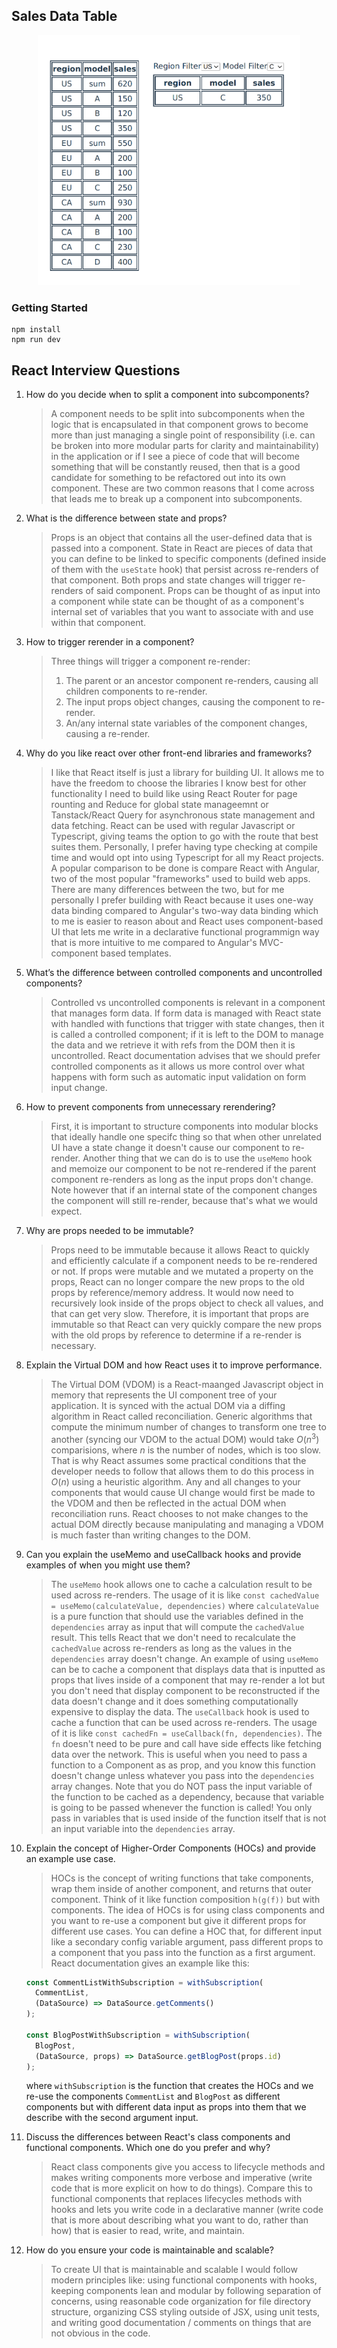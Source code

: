 ## Sales Data Table

<p align="center">
   <img src="./demo.png" height="400px">
</p>

### Getting Started

```
npm install
npm run dev
```

## React Interview Questions

1. How do you decide when to split a component into subcomponents?
   > A component needs to be split into subcomponents when the logic that is encapsulated in that component grows to become more than just managing a single point of responsibility (i.e. can be broken into more modular parts for clarity and maintainability) in the application or if I see a piece of code that will become something that will be constantly reused, then that is a good candidate for something to be refactored out into its own component. These are two common reasons that I come across that leads me to break up a component into subcomponents.
2. What is the difference between state and props?
   > Props is an object that contains all the user-defined data that is passed into a component. State in React are pieces of data that you can define to be linked to specific components (defined inside of them with the `useState` hook) that persist across re-renders of that component. Both props and state changes will trigger re-renders of said component. Props can be thought of as input into a component while state can be thought of as a component's internal set of variables that you want to associate with and use within that component.
3. How to trigger rerender in a component?
   > Three things will trigger a component re-render:
   >
   > 1. The parent or an ancestor component re-renders, causing all children components to re-render.
   > 2. The input props object changes, causing the component to re-render.
   > 3. An/any internal state variables of the component changes, causing a re-render.
4. Why do you like react over other front-end libraries and frameworks?
   > I like that React itself is just a library for building UI. It allows me to have the freedom to choose the libraries I know best for other functionality I need to build like using React Router for page rounting and Reduce for global state manageemnt or Tanstack/React Query for asynchronous state management and data fetching. React can be used with regular Javascript or Typescript, giving teams the option to go with the route that best suites them. Personally, I prefer having type checking at compile time and would opt into using Typescript for all my React projects. A popular comparison to be done is compare React with Angular, two of the most popular "frameworks" used to build web apps. There are many differences between the two, but for me personally I prefer building with React because it uses one-way data binding compared to Angular's two-way data binding which to me is easier to reason about and React uses component-based UI that lets me write in a declarative functional programmign way that is more intuitive to me compared to Angular's MVC-component based templates.
5. What’s the difference between controlled components and uncontrolled components?
   > Controlled vs uncontrolled components is relevant in a component that manages form data. If form data is managed with React state with handled with functions that trigger with state changes, then it is called a controlled component; if it is left to the DOM to manage the data and we retrieve it with refs from the DOM then it is uncontrolled. React documentation advises that we should prefer controlled components as it allows us more control over what happens with form such as automatic input validation on form input change.
6. How to prevent components from unnecessary rerendering?
   > First, it is important to structure components into modular blocks that ideally handle one specifc thing so that when other unrelated UI have a state change it doesn't cause our component to re-render. Another thing that we can do is to use the `useMemo` hook and memoize our component to be not re-rendered if the parent component re-renders as long as the input props don't change. Note however that if an internal state of the component changes the component will still re-render, because that's what we would expect.
7. Why are props needed to be immutable?
   > Props need to be immutable because it allows React to quickly and efficiently calculate if a component needs to be re-rendered or not. If props were mutable and we mutated a property on the props, React can no longer compare the new props to the old props by reference/memory address. It would now need to recursively look inside of the props object to check all values, and that can get very slow. Therefore, it is important that props are immutable so that React can very quickly compare the new props with the old props by reference to determine if a re-render is necessary.
8. Explain the Virtual DOM and how React uses it to improve performance.
   > The Virtual DOM (VDOM) is a React-maanged Javascript object in memory that represents the UI component tree of your application. It is synced with the actual DOM via a diffing algorithm in React called reconciliation. Generic algorithms that compute the minimum number of changes to transform one tree to another (syncing our VDOM to the actual DOM) would take $O(n^3)$ comparisions, where $n$ is the number of nodes, which is too slow. That is why React assumes some practical conditions that the developer needs to follow that allows them to do this process in $O(n)$ using a heuristic algorithm. Any and all changes to your components that would cause UI change would first be made to the VDOM and then be reflected in the actual DOM when reconciliation runs. React chooses to not make changes to the actual DOM directly because manipulating and managing a VDOM is much faster than writing changes to the DOM.
9. Can you explain the useMemo and useCallback hooks and provide examples of when you might use them?
   > The `useMemo` hook allows one to cache a calculation result to be used across re-renders. The usage of it is like `const cachedValue = useMemo(calculateValue, dependencies)` where `calculateValue` is a pure function that should use the variables defined in the `dependencies` array as input that will compute the `cachedValue` result. This tells React that we don't need to recalculate the `cachedValue` across re-renders as long as the values in the `dependencies` array doesn't change. An example of using `useMemo` can be to cache a component that displays data that is inputted as props that lives inside of a component that may re-render a lot but you don't need that display component to be reconstructed if the data doesn't change and it does something computationally expensive to display the data.
   > The `useCallback` hook is used to cache a function that can be used across re-renders. The usage of it is like `const cachedFn = useCallback(fn, dependencies)`. The `fn` doesn't need to be pure and call have side effects like fetching data over the network. This is useful when you need to pass a function to a Component as as prop, and you know this function doesn't change unless whatever you pass into the `dependencies` array changes. Note that you do NOT pass the input variable of the function to be cached as a dependency, because that variable is going to be passed whenever the function is called! You only pass in variables that is used inside of the function itself that is not an input variable into the `dependencies` array.
10. Explain the concept of Higher-Order Components (HOCs) and provide an example use case.

    > HOCs is the concept of writing functions that take components, wrap them inside of another component, and returns that outer component. Think of it like function composition `h(g(f))` but with components. The idea of HOCs is for using class components and you want to re-use a component but give it different props for different use cases. You can define a HOC that, for different input like a secondary config variable argument, pass different props to a component that you pass into the function as a first argument. React documentation gives an example like this:

    ```js
    const CommentListWithSubscription = withSubscription(
      CommentList,
      (DataSource) => DataSource.getComments()
    );

    const BlogPostWithSubscription = withSubscription(
      BlogPost,
      (DataSource, props) => DataSource.getBlogPost(props.id)
    );
    ```

    where `withSubscription` is the function that creates the HOCs and we re-use the components `CommentList` and `BlogPost` as different components but with different data input as props into them that we describe with the second argument input.

11. Discuss the differences between React's class components and functional components. Which one do you prefer and why?
    > React class components give you access to lifecycle methods and makes writing components more verbose and imperative (write code that is more explicit on how to do things). Compare this to functional components that replaces lifecycles methods with hooks and lets you write code in a declarative manner (write code that is more about describing what you want to do, rather than how) that is easier to read, write, and maintain.
12. How do you ensure your code is maintainable and scalable?
    > To create UI that is maintainable and scalable I would follow modern principles like: using functional components with hooks, keeping components lean and modular by following separation of concerns, using reasonable code organization for file directory structure, organizing CSS styling outside of JSX, using unit tests, and writing good documentation / comments on things that are not obvious in the code.
